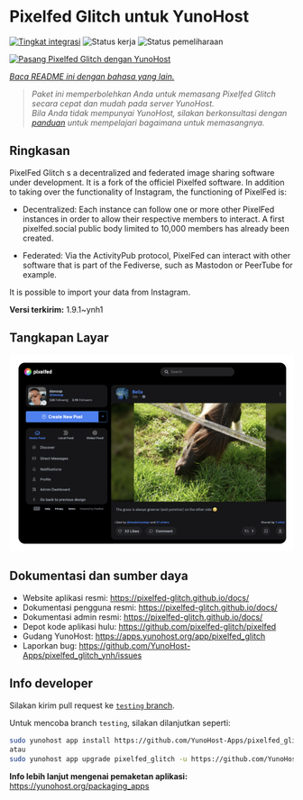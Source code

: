 <!--
N.B.: README ini dibuat secara otomatis oleh <https://github.com/YunoHost/apps/tree/master/tools/readme_generator>
Ini TIDAK boleh diedit dengan tangan.
-->

# Pixelfed Glitch untuk YunoHost

[![Tingkat integrasi](https://apps.yunohost.org/badge/integration/pixelfed_glitch)](https://ci-apps.yunohost.org/ci/apps/pixelfed_glitch/)
![Status kerja](https://apps.yunohost.org/badge/state/pixelfed_glitch)
![Status pemeliharaan](https://apps.yunohost.org/badge/maintained/pixelfed_glitch)

[![Pasang Pixelfed Glitch dengan YunoHost](https://install-app.yunohost.org/install-with-yunohost.svg)](https://install-app.yunohost.org/?app=pixelfed_glitch)

*[Baca README ini dengan bahasa yang lain.](./ALL_README.md)*

> *Paket ini memperbolehkan Anda untuk memasang Pixelfed Glitch secara cepat dan mudah pada server YunoHost.*  
> *Bila Anda tidak mempunyai YunoHost, silakan berkonsultasi dengan [panduan](https://yunohost.org/install) untuk mempelajari bagaimana untuk memasangnya.*

## Ringkasan

PixelFed Glitch s a decentralized and federated image sharing software under development. It is a fork of the officiel Pixelfed software.
In addition to taking over the functionality of Instagram, the functioning of PixelFed is:

* Decentralized: Each instance can follow one or more other PixelFed instances in order to allow their respective members to interact. A first pixelfed.social public body limited to 10,000 members has already been created.

* Federated: Via the ActivityPub protocol, PixelFed can interact with other software that is part of the Fediverse, such as Mastodon or PeerTube for example.

It is possible to import your data from Instagram.


**Versi terkirim:** 1.9.1~ynh1

## Tangkapan Layar

![Tangkapan Layar pada Pixelfed Glitch](./doc/screenshots/screenshot.png)

## Dokumentasi dan sumber daya

- Website aplikasi resmi: <https://pixelfed-glitch.github.io/docs/>
- Dokumentasi pengguna resmi: <https://pixelfed-glitch.github.io/docs/>
- Dokumentasi admin resmi: <https://pixelfed-glitch.github.io/docs/>
- Depot kode aplikasi hulu: <https://github.com/pixelfed-glitch/pixelfed>
- Gudang YunoHost: <https://apps.yunohost.org/app/pixelfed_glitch>
- Laporkan bug: <https://github.com/YunoHost-Apps/pixelfed_glitch_ynh/issues>

## Info developer

Silakan kirim pull request ke [`testing` branch](https://github.com/YunoHost-Apps/pixelfed_glitch_ynh/tree/testing).

Untuk mencoba branch `testing`, silakan dilanjutkan seperti:

```bash
sudo yunohost app install https://github.com/YunoHost-Apps/pixelfed_glitch_ynh/tree/testing --debug
atau
sudo yunohost app upgrade pixelfed_glitch -u https://github.com/YunoHost-Apps/pixelfed_glitch_ynh/tree/testing --debug
```

**Info lebih lanjut mengenai pemaketan aplikasi:** <https://yunohost.org/packaging_apps>
